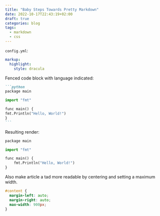 ```yaml
---
title: "Baby Steps Towards Pretty Markdown"
date: 2022-10-17T22:43:19+02:00
draft: true
categories: blog
tags:
  - markdown
  - css
---
```


`config.yml`:

```yml
markup:
  highlight:
    style: dracula
```

Fenced code block with language indicated:

````markdown
```python
package main

import "fmt"

func main() {
fmt.Println("Hello, World!")
}
```
````

Resulting render:

```python
package main

import "fmt"

func main() {
	fmt.Println("Hello, World!")
}
```

Also make article a tad more readable by centering and setting a maximum width.

```css
#content {
  margin-left: auto;
  margin-right: auto;
  max-width: 900px;
}
```
